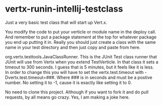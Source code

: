 vertx-runin-intellij-testclass
==============================

Just a very basic test class that will start up Vert.x. 

You modify the code to put your verticle or module name in the deploy call. 
And remember to put a package statement at the top for whatever package you end up putting it in. Really you should just create
a class with the same name in your test directory and then just copy and paste from here.

org.vertx.testtools.JavaClassRunner. This is the JUnit Test class runner that JUnit will use from Vertx when you extend
TestVerticle. In that class it sets a timeout to 300 seconds. I guess that is 5 minutes, but it feels like it is less.
In order to change this you will have to set the vertx.test.timeout with -Dvertx.test.timeout=###. Where ### is in seconds and 
must be a postive number. No setting it to -1, cause it is exactly like setting it to 0.

No need to clone this project. Although if you want to fork it and do pull requests, by all means go crazy. Yes, I am making a joke
here.
